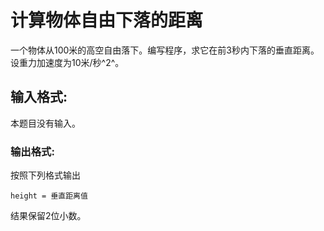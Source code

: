 # 计算物体自由下落的距离
一个物体从100米的高空自由落下。编写程序，求它在前3秒内下落的垂直距离。设重力加速度为10米/秒^2^。

## 输入格式:
本题目没有输入。

### 输出格式:
按照下列格式输出
```
height = 垂直距离值
```
结果保留2位小数。